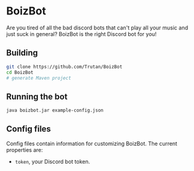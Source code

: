 # BoizBot

Are you tired of all the bad discord bots that can't play all your music and just suck in general? BoizBot is the right Discord bot for you!

## Building

```bash
git clone https://github.com/Trutan/BoizBot
cd BoizBot
# generate Maven project
```

## Running the bot

```bash
java boizbot.jar example-config.json
```

## Config files

Config files contain information for customizing BoizBot. The current properties are:
- `token`, your Discord bot token.
